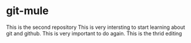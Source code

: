 # git-mule
This is the second repository
This is very intersting to start learning about git and github.
This is very important to do again.
This is the thrid editing
